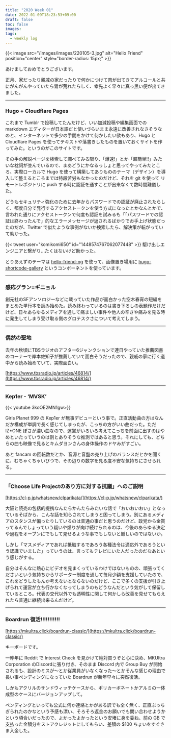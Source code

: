 ```yaml
---
title: "2020 Week 01"
date: 2022-01-09T18:23:53+09:00
draft: false
toc: false
images:
tags:
  - weekly log
---
```


{{< image src="/images/images/220105-3.jpg" alt="Hello Friend" position="center" style="border-radius: 15px;" >}}

あけましておめでとうございます。

正月、家だったり親戚の家だったりで何かにつけて肉が出てきてアルコールと共にがんがんやっていたら胃が荒れたらしく、幸先よく早々に真っ黒い便が出てきました。

---

### Hugo + Cloudflare Pages 

これまで Tumblr で投稿してたんだけど、いい加減投稿や編集画面での markdown エディターが日本語だと使いづらいまま永遠に改善されなさそうなのと、インターネットで多少の手間をかけて何かしたい欲もあり、Hugo と Cloudflare Pages を使ってテキストや落書きしたものを置いておくサイトを作ってみた。というのがこのサイトです。

その手の解説ページを検索して調べてみる限り、「爆速!」とか「超簡単!!」みたいな枕詞が並んでいるので、まあどうにかなるっしょと思ってやってみたところ、実際ローカルで Hugo を使って構築してありもののテーマ（デザイン）を導入して整えるところまでは特段苦労もなかったのだけど、それを git を使って リモートレポジトリに push する時に認証を通すことが出来なくて数時間難儀した。

どうもセキュリティ強化のために去年からパスワードでの認証が廃止されたらしく、都度自分で発行するアクセストークンを使う方式になったとかなんとかで、言われた通りにアクセストークンで何度も認証を試みるも「「パスワードでの認証は終わったんで」的なエラーメッセージが返されるばかりでお手上げ状態だったのだが、Twitter で似たような事例がないか検索したら、解決策が転がっていて助かった。

{{< tweet user="komikomi650" id="1448574767062077448" >}}
駆け出しエンジニアと繋がり…たくはないけど助かった。

とりあえずのテーマは [hello-friend-ng]([https://themes.gohugo.io/themes/hugo-theme-hello-friend-ng/](https://themes.gohugo.io/themes/hugo-theme-hello-friend-ng/)) を使って、画像置き場用に [hugo-shortcode-gallery](https://github.com/mfg92/hugo-shortcode-gallery) というコンポーネントを使っています。

---

### 感応グラン=ギニョル

創元社のSFアンソロジーなどに載っていた作品が面白かった空木春宵の短編をまとめた単行本を読み始めた。読み終わっているのは書き下ろしの表題作だけだけど、日々あらゆるメディアを通して痛ましい事件や他人の辛さや痛みを見る時に発生してしまう受け取る側のグロテスクさについて考えてしまう。

---

### 偶然の聖地

去年の秋頃にTBSラジオのアフター6ジャンクションで連日やっていた推薦図書のコーナーで岸本佐知子が推薦していて面白そうだったので、親戚の家に行く道中から読み始めていて、実際面白い。

[https://www.tbsradio.jp/articles/46814/](https://www.tbsradio.jp/articles/46814/)

---

### Kep1er - ‘MVSK’

{{< youtube 3koOE2MN1gw>}}

Girls Planet 999 の Kep1er が無事デビューという事で。正直活動曲の方はなんだか構成が単調で長く感じてしまったが、こっちの方がいい曲だった。ただ IZ*ONE ぽさが濃い曲なので、運営がいろいろ考えてこっちを前面に出すのはやめといたっていうのは割とありそうな推測ではあると思う。それにしても、どちらの曲も映像で見るとキムダヨンさんの身体操作のドヤみがすごい。

あと fancam の回転数だとか、音源と音盤の売り上げのバランスだとかを聞くに、むちゃくちゃいびつで、その辺りの数字を見る度不安な気持ちにさせられる。

---

### 「Choose Life Projectのあり方に対する抗議」へのご説明

[https://cl-p.jp/whatsnew/clparikata/](https://cl-p.jp/whatsnew/clparikata/)

大阪と読売の包括的提携なんたらかんたらみたいな話で「おいおいおい」となっているそばから、こんな話を知らされてしまうと困ってしまう。別にあるメディアのスタンスが偏ったりしているのは普通の事だと思うのだけど、政党から金貰ってるんでしょっていう疑いや煽りが向け続けられるのは、今後のあらゆる決定や過程をオープンにでもして見せるような事でもしないと厳しいのではないか。

しかし「マスメディアであれば抵触するであろう各種法令は適応外であろうという認識でいました」っていうのは、言ってもテレビにいた人だったのだなあという感じがする。

自分はそんなに熱心にビデオを見まくっているわけではないものの、頑張ってくださいという気持ちからサポーター制度を通して毎月少額を支援していたので、これをどうしたもんか考えないとならないのだけど、ここで多くの支援が引き上げられて運営が立ち行かなくなってしまうのもどうなんだという気がして保留しているところ。代表の交代以外でも透明性に関して何かしら改善を見せてもらえれたら普通に継続出来るんだけど。

---

### Boardrun 復活!!!!!!!!!!!

[https://mkultra.click/boardrun-classic/](https://mkultra.click/boardrun-classic/)

キーボードです。

一昨年に Reddit で Interest Check を見かけて絶対買うぞと心に決め、MKUltra Corporation のDiscordに張り付き、そのまま Discord 内で Group Buy が開始されるも、設計のミスが～とか従業員がいなくなった～とかそんな感じの理由で長い事ペンディングになっていた Boardrun が新年早々に突然復活。

しかもアクリルのサンドウィッチケースから、ポリカーボネートかアルミの一体成型のケースにバージョンアップして。

ペンディングといっても公式に何か連絡とかがある訳でも全く無く、正直ぶっちぎられたのかなという予感も漂い、そろそろ返金のお願いでも問い合わせようかという頃合いだったので、よかったよかったという安堵に身を委ね、前の GB で支払った金額分をストアクレジットにしてもらい、差額の $100 ちょいをすぐさま入金した。
